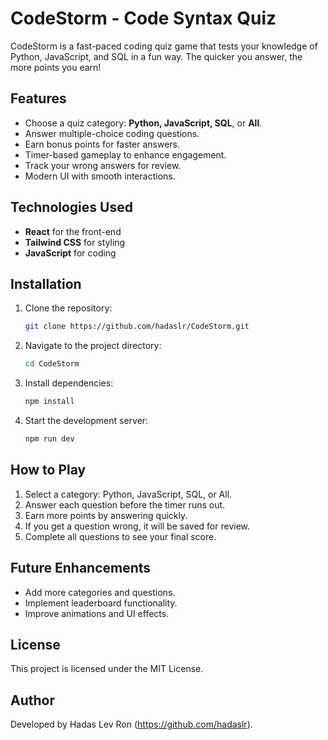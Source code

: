 # CodeStorm - Code Syntax Quiz

CodeStorm is a fast-paced coding quiz game that tests your knowledge of Python, JavaScript, and SQL in a fun way. The quicker you answer, the more points you earn!

## Features

- Choose a quiz category: **Python, JavaScript, SQL**, or **All**.
- Answer multiple-choice coding questions.
- Earn bonus points for faster answers.
- Timer-based gameplay to enhance engagement.
- Track your wrong answers for review.
- Modern UI with smooth interactions.

## Technologies Used

- **React** for the front-end
- **Tailwind CSS** for styling
- **JavaScript** for coding

## Installation

1. Clone the repository:
   ```bash
   git clone https://github.com/hadaslr/CodeStorm.git
   ```
2. Navigate to the project directory:
   ```bash
   cd CodeStorm
   ```
3. Install dependencies:
   ```bash
   npm install
   ```
4. Start the development server:
   ```bash
   npm run dev
   ```

## How to Play

1. Select a category: Python, JavaScript, SQL, or All.
2. Answer each question before the timer runs out.
3. Earn more points by answering quickly.
4. If you get a question wrong, it will be saved for review.
5. Complete all questions to see your final score.

## Future Enhancements

- Add more categories and questions.
- Implement leaderboard functionality.
- Improve animations and UI effects.

## License

This project is licensed under the MIT License.

## Author

Developed by Hadas Lev Ron (https://github.com/hadaslr).
